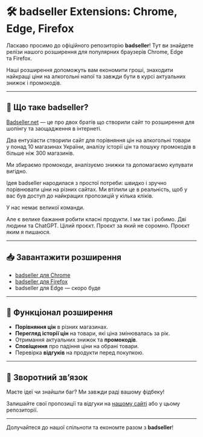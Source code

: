 # 🛠️ **badseller Extensions: Chrome, Edge, Firefox**
Ласкаво просимо до офіційного репозиторію **badseller**! Тут ви знайдете релізи нашого розширення для популярних браузерів Chrome, Edge та Firefox. 

Наші розширення допоможуть вам економити гроші, знаходити найкращі ціни на алкогольні напої та завжди бути в курсі актуальних знижок і промокодів.

---

## 🔗 **Що таке badseller?**
[Badseller.net](https://badseller.net) — це про двох братів що створили сайт то розширення для шопінгу та заощадження в інтернеті.

Два ентузіасти створили сайт для порівняння цін на алкогольні товари у понад 10 магазинах України, аналізу історії цін та пошуку промокодів в більше ніж 300 магазинів. 

Ми збираємо промокоди, аналізуємо знижки та допомагаємо купувати вигідно.

Ідея badseller народилася з простої потреби: швидко і зручно порівнювати ціни на різних сайтах. Ми втілили це в реальність, щоб у вас був доступ до найкращих пропозицій у кілька кліків.

У нас немає великої команди. 

Але є велике бажання робити класні продукти. І ми так і робимо. Дві людини та ChatGPT. Цілий проєкт. Проєкт за який не соромно. Проєкт яким я пишаюся.

---

## 📥 Завантажити розширення

* [badseller для Chrome](https://chromewebstore.google.com/detail/badseller-%D0%BF%D0%BE%D1%80%D1%96%D0%B2%D0%BD%D1%8F%D0%BD%D0%BD%D1%8F-%D1%86%D1%96%D0%BD/jdlbodgahckfmggafjccgjikcapegdao)
* [badseller для Firefox](https://addons.mozilla.org/ru/firefox/addon/badseller/)
* badseller для Edge — скоро буде

---


## 💪 Функціонал розширення

* **Порівняння цін** в різних магазинах.
* **Перегляд історії цін** на товари, які ціна змінювалась за рік.
* Отримання актуальних знижок та **промокодів**.
* **Сповіщення** про падіння ціни на обрані товари.
* Перевірка **відгуків** на продукти перед покупкою.

---

## 💬 Зворотний зв’язок
Маєте ідеї чи знайшли баг? Ми завжди раді вашому фідбеку!

Залишайте свої пропозиції та відгуки на [нашому сайті](https://badseller.net) або у цьому репозиторії.

---

Долучайтеся до нашої спільноти та економте разом з **badseller**!
